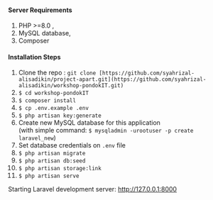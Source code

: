 #### Server Requirements
1. PHP >=8.0 ,
2. MySQL database,
3. Composer



#### Installation Steps

1. Clone the repo : `git clone [https://github.com/syahrizal-alisadikin/project-apart.git](https://github.com/syahrizal-alisadikin/workshop-pondokIT.git)`
2. `$ cd workshop-pondokIT`
3. `$ composer install`
4. `$ cp .env.example .env`
5. `$ php artisan key:generate`
6. Create new MySQL database for this application  
(with simple command: `$ mysqladmin -urootuser -p create laravel_new`)
7. Set database credentials on `.env` file
8. `$ php artisan migrate`
9. `$ php artisan db:seed`
10. `$ php artisan storage:link`
11. `$ php artisan serve`


Starting Laravel development server: http://127.0.0.1:8000
